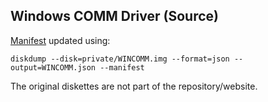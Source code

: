 Windows COMM Driver (Source)
---

[Manifest](manifest.xml) updated using:

	diskdump --disk=private/WINCOMM.img --format=json --output=WINCOMM.json --manifest

The original diskettes are not part of the repository/website.